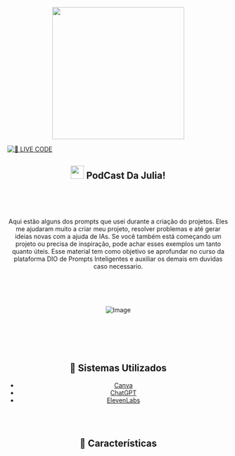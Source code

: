    <p align="center">
      <img width="300" src="https://github.com/user-attachments/assets/9c31d920-f860-4a7d-a6ce-4a40deee19ac">


[![🔴 LIVE CODE](https://github.com/user-attachments/assets/b17619b2-d8ea-46eb-9a2f-454115eca4f3)](https://github.com/JuliaG27)

<span align="center"> 

## <img src="https://github.com/user-attachments/assets/cbd5607b-f9cc-4acc-b08f-19a5c74571d0" width="30px"> PodCast Da Julia! </h2>

<br>
<br>
<br>

 <p align="center">
 Aqui estão alguns dos prompts que usei durante a criação do projetos. Eles me ajudaram muito a criar meu projeto, resolver problemas e até gerar ideias novas com a ajuda de IAs. Se você também está começando um projeto ou precisa de inspiração, pode achar esses exemplos um tanto quanto úteis. Esse material tem como objetivo se aprofundar no curso da plataforma DIO de Prompts Inteligentes e auxiliar os demais em duvidas caso necessario.

<br>
<br>
<br> 
<br>
<br>


![Image](https://github.com/user-attachments/assets/76f45879-f348-4c89-9e35-705c10fcbc99)

<br>
<br>
<br>
<br>

  ## 🧠 Sistemas Utilizados

  - [Canva](https://www.canva.com) 
  - [ChatGPT](https://chatgpt.com)
  - [ElevenLabs](https://elevenlabs.io/app/home)

<br>
<br>

## 🎀 Características





